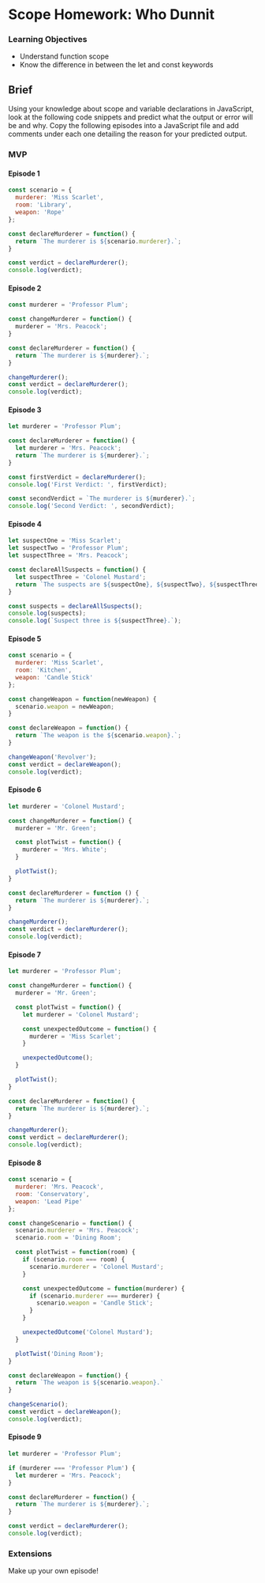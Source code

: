 # Scope Homework: Who Dunnit

### Learning Objectives

- Understand function scope
- Know the difference in between the let and const keywords

## Brief

Using your knowledge about scope and variable declarations in JavaScript, look at the following code snippets and predict what the output or error will be and why. Copy the following episodes into a JavaScript file and add comments under each one detailing the reason for your predicted output.

### MVP

#### Episode 1

```js
const scenario = {
  murderer: 'Miss Scarlet',
  room: 'Library',
  weapon: 'Rope'
};

const declareMurderer = function() {
  return `The murderer is ${scenario.murderer}.`;
}

const verdict = declareMurderer();
console.log(verdict);
```

<!-- Outcome - The murderer is Miss Scarlet. -->
<!-- Reason: The declareMurderer function returns the string with the murderer value -->

#### Episode 2

```js
const murderer = 'Professor Plum';

const changeMurderer = function() {
  murderer = 'Mrs. Peacock';
}

const declareMurderer = function() {
  return `The murderer is ${murderer}.`;
}

changeMurderer();
const verdict = declareMurderer();
console.log(verdict);
```

<!-- Outcome: Error -->
<!-- Reason: There would be an error here are the murderer variable is trying to be reasssigned but it is a constant variable so this is not allowed -->


#### Episode 3

```js
let murderer = 'Professor Plum';

const declareMurderer = function() {
  let murderer = 'Mrs. Peacock';
  return `The murderer is ${murderer}.`;
}

const firstVerdict = declareMurderer();
console.log('First Verdict: ', firstVerdict);

const secondVerdict = `The murderer is ${murderer}.`;
console.log('Second Verdict: ', secondVerdict);
```

<!-- Outcome - 'First Verdict: Mrs. Peacock.' -->
<!-- Outcome - 'Second Verdict: Professor Plum.' -->
<!-- Reason - The first outcome is because the declareMurderer function is called which creates a new local variable
with 'Mrs. Peacock' assigned to it. The second is because it is calling the murderer vairable directly outside of the function.  -->


#### Episode 4

```js
let suspectOne = 'Miss Scarlet';
let suspectTwo = 'Professor Plum';
let suspectThree = 'Mrs. Peacock';

const declareAllSuspects = function() {
  let suspectThree = 'Colonel Mustard';
  return `The suspects are ${suspectOne}, ${suspectTwo}, ${suspectThree}.`;
}

const suspects = declareAllSuspects();
console.log(suspects);
console.log(`Suspect three is ${suspectThree}.`);
```

<!-- Outcome - 'Suspects are Miss Scarlet, Professor Plum, Colonel Mustard.'
'Suspect three is Mrs. Peacock' -->
<!-- Reason: Colonel Mustard has become suspect three for when declareAllSuspects has been called. However in the last console log, it returns the initial suspectThree variable (Mrs peacock )which has remained unchanged due to the reassignment of suspectThree variable only extending to the scope of the declareAllSuspects function -->


#### Episode 5

```js
const scenario = {
  murderer: 'Miss Scarlet',
  room: 'Kitchen',
  weapon: 'Candle Stick'
};

const changeWeapon = function(newWeapon) {
  scenario.weapon = newWeapon;
}

const declareWeapon = function() {
  return `The weapon is the ${scenario.weapon}.`;
}

changeWeapon('Revolver');
const verdict = declareWeapon();
console.log(verdict);
```

<!-- Outcome - The weapon is the revolver. -->
<!-- Reason - This is because changeWeapon is called with the argument revoler, giving the weapon key a new value of revolver. Then the declareWeapon function is called and stored within a constant varibale, then printed to the console.Objects can be mutated with a cont variable. -->


#### Episode 6

```js
let murderer = 'Colonel Mustard';

const changeMurderer = function() {
  murderer = 'Mr. Green';

  const plotTwist = function() {
    murderer = 'Mrs. White';
  }

  plotTwist();
}

const declareMurderer = function () {
  return `The murderer is ${murderer}.`;
}

changeMurderer();
const verdict = declareMurderer();
console.log(verdict);
```

<!-- Outcome - The murderer is Mrs White. -->
<!-- Reason: changeMurderer is called which reassigns the value of the variable murderer first to Mr. Green. A second function is then called, plotTist, which reassigns the variable murderer to Mrs. White -->

#### Episode 7

```js
let murderer = 'Professor Plum';

const changeMurderer = function() {
  murderer = 'Mr. Green';

  const plotTwist = function() {
    let murderer = 'Colonel Mustard';

    const unexpectedOutcome = function() {
      murderer = 'Miss Scarlet';
    }

    unexpectedOutcome();
  }

  plotTwist();
}

const declareMurderer = function() {
  return `The murderer is ${murderer}.`;
}

changeMurderer();
const verdict = declareMurderer();
console.log(verdict);
```

<!-- Outcome - The murderer is Mr Green -->
<!-- Reason: There would be an error here are the murderer variable is trying to be reasssigned but it is a constant variable so this is not allowed -->

#### Episode 8

```js
const scenario = {
  murderer: 'Mrs. Peacock',
  room: 'Conservatory',
  weapon: 'Lead Pipe'
};

const changeScenario = function() {
  scenario.murderer = 'Mrs. Peacock';
  scenario.room = 'Dining Room';

  const plotTwist = function(room) {
    if (scenario.room === room) {
      scenario.murderer = 'Colonel Mustard';
    }

    const unexpectedOutcome = function(murderer) {
      if (scenario.murderer === murderer) {
        scenario.weapon = 'Candle Stick';
      }
    }

    unexpectedOutcome('Colonel Mustard');
  }

  plotTwist('Dining Room');
}

const declareWeapon = function() {
  return `The weapon is ${scenario.weapon}.`
}

changeScenario();
const verdict = declareWeapon();
console.log(verdict);
```

<!-- Outcome - The weapon is Candle Stick. --> 
<!-- Reason: changeScenario is called which in turn changes the murderer to Mrs Peacock and the room to Dining Room. plotTwist equates to true so changes the murderer to Colonel Mustard. Then unexpectedOutcome equates to true and so the weapon is changed to Candle Stick. -->

#### Episode 9

```js
let murderer = 'Professor Plum';

if (murderer === 'Professor Plum') {
  let murderer = 'Mrs. Peacock';
}

const declareMurderer = function() {
  return `The murderer is ${murderer}.`;
}

const verdict = declareMurderer();
console.log(verdict);
```

<!-- Outcome - The murderer is Professor Plum. -->
<!-- Reason - The if statement is reassinging the murderer variable to Mrs. Peacock, only when the condition is true and also 
only inside that block of code as it us declared using let. This doesn;t affect the intial value of the variable and so 
in the declareMurderer function, the initial variable value is -->


### Extensions

Make up your own episode!
